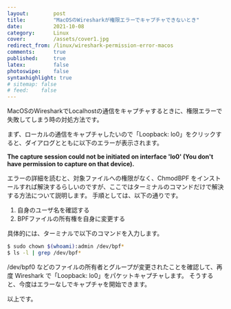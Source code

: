 ```yaml
---
layout:        post
title:         "MacOSのWiresharkが権限エラーでキャプチャできないとき"
date:          2021-10-08
category:      Linux
cover:         /assets/cover1.jpg
redirect_from: /linux/wireshark-permission-error-macos
comments:      true
published:     true
latex:         false
photoswipe:    false
syntaxhighlight: true
# sitemap: false
# feed:    false
---
```


MacOSのWiresharkでLocalhostの通信をキャプチャするときに、権限エラーで失敗してしまう時の対処方法です。

まず、ローカルの通信をキャプチャしたいので「Loopback: lo0」をクリックすると、ダイアログとともに以下のエラーが表示されます。

**The capture session could not be initiated on interface 'lo0' (You don't have permission to capture on that device).**

<!--
Please check to make sure you have sufficient permissions.

If you installed Wireshark using the package from wireshark.org, close this dialog and click on the "installing ChmodBPF" link in "You can fix this by installing ChmodBPF." on the main screen, and then complete the installation procedure.
-->

エラーの詳細を読むと、対象ファイルへの権限がなく、ChmodBPF をインストールすれば解決するらしいのですが、ここではターミナルのコマンドだけで解決する方法について説明します。
手順としては、以下の通りです。

1. 自身のユーザ名を確認する
2. BPFファイルの所有権を自身に変更する

具体的には、ターミナルで以下のコマンドを入力します。

```bash
$ sudo chown $(whoami):admin /dev/bpf*
$ ls -l | grep /dev/bpf*
```

/dev/bpf0 などのファイルの所有者とグループが変更されたことを確認して、再度 Wireshark で「Loopback: lo0」をパケットキャプチャします。
そうすると、今度はエラーなしでキャプチャを開始できます。

以上です。
